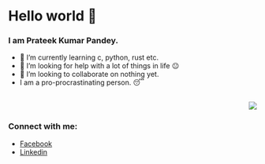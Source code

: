 # Hello world 👋
### I am Prateek Kumar Pandey.
- 🌱 I’m currently learning c, python, rust etc.
- 🤔 I’m looking for help with a lot of things in life :neutral_face:
- 👯 I’m looking to collaborate on nothing yet.
- I am a pro-procrastinating person. 😴
<br />

<!--[![Prateek's github stats](https://github-readme-stats.vercel.app/api?username=prateekkp20&count_private=true&include_all_commits=true&theme=radical)](https://google.com)
[![Top Languages](https://github-readme-stats.vercel.app/api/top-langs/?username=prateekkp20&theme=radical)](https://github.com/github-readme-stats.vercel.api/top-langs?username=prateekkp20)-->
<img align="right" src="https://github-readme-stats.vercel.app/api?username=prateekkp20&show_icons=true&theme=dracula&bg_color=2D2D2D&text_color=fff6ea">
<br />

### Connect with me:
- [Facebook](https://www.facebook.com/prateek.kumarpandey.18/)
- [Linkedin](https://www.linkedin.com/in/prateek-kumar-pandey-6422081ba/)

